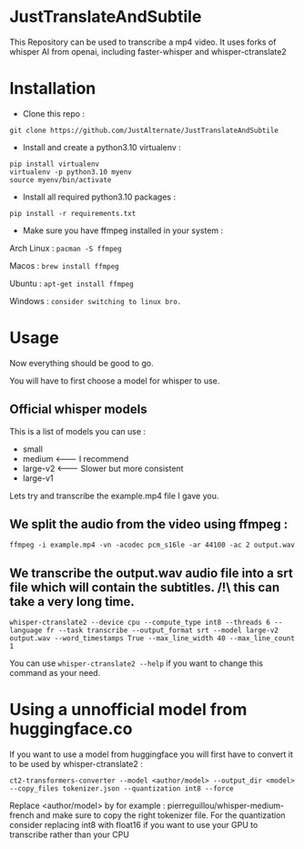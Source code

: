 # JustTranslateAndSubtile

This Repository can be used to transcribe a mp4 video.
It uses forks of whisper AI from openai, including faster-whisper and whisper-ctranslate2

# Installation

- Clone this repo :
```
git clone https://github.com/JustAlternate/JustTranslateAndSubtile
```

- Install and create a python3.10 virtualenv :

```
pip install virtualenv
virtualenv -p python3.10 myenv
source myenv/bin/activate
```
- Install all required python3.10 packages :

```pip install -r requirements.txt```

- Make sure you have ffmpeg installed in your system :

Arch Linux : `pacman -S ffmpeg`

Macos : `brew install ffmpeg`

Ubuntu : `apt-get install ffmpeg`

Windows : `consider switching to linux bro.`

# Usage

Now everything should be good to go.

You will have to first choose a model for whisper to use.

## Official whisper models

This is a list of models you can use :

- small
- medium    <--- I recommend
- large-v2  <--- Slower but more consistent
- large-v1

Lets try and transcribe the example.mp4 file I gave you.

## We split the audio from the video using ffmpeg : 

```
ffmpeg -i example.mp4 -vn -acodec pcm_s16le -ar 44100 -ac 2 output.wav
```

## We transcribe the output.wav audio file into a srt file which will contain the subtitles. /!\ this can take a very long time.

```
whisper-ctranslate2 --device cpu --compute_type int8 --threads 6 --language fr --task transcribe --output_format srt --model large-v2 output.wav --word_timestamps True --max_line_width 40 --max_line_count 1
```

You can use `whisper-ctranslate2 --help` if you want to change this command as your need.

# Using a unnofficial model from huggingface.co

If you want to use a model from huggingface you will first have to convert it to be used by whisper-ctranslate2 :
```
ct2-transformers-converter --model <author/model> --output_dir <model> --copy_files tokenizer.json --quantization int8 --force
```

Replace <author/model> by for example : pierreguillou/whisper-medium-french and make sure to copy the right tokenizer file.
For the quantization consider replacing int8 with float16 if you want to use your GPU to transcribe rather than your CPU

